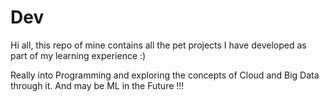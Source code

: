 # Dev
Hi all, this repo of mine contains all the pet projects I have developed as part of my learning experience  :)

Really into Programming and exploring the concepts of Cloud and Big Data through it. And may be ML in the Future !!!
